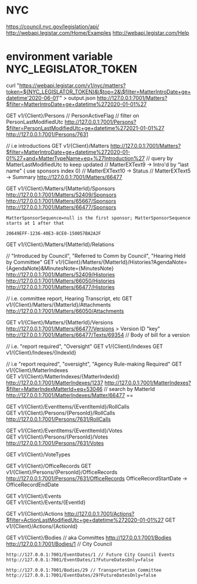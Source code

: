 # NYC
https://council.nyc.gov/legislation/api/
http://webapi.legistar.com/Home/Examples
http://webapi.legistar.com/Help

# environment variable NYC_LEGISLATOR_TOKEN


curl "https://webapi.legistar.com/v1/nyc/matters?token=${NYC_LEGISLATOR_TOKEN}&\$top=2&\$filter=MatterIntroDate+ge+datetime'2020-06-01'" > output.json
http://127.0.0.1:7001/Matters?$filter=MatterIntroDate+ge+datetime%272020-01-01%27


 
GET v1/{Client}/Persons	
	// PersonActiveFlag
	// filter on PersonLastModifiedUtc
	http://127.0.0.1:7001/Persons?$filter=PersonLastModifiedUtc+ge+datetime%272021-01-01%27
	http://127.0.0.1:7001/Persons/7631

// i.e introductions
GET v1/{Client}/Matters	
	http://127.0.0.1:7001/Matters?$filter=MatterIntroDate+ge+datetime%272020-01-01%27+and+MatterTypeName+eq+%27Introduction%27
	// query by MatterLastModifiedUtc to keep updated
	// MatterEXText9 -> Intro'd by "last name"  ( use sponsors index 0)
	// MatterEXText10 -> Status
	// MatterEXText5 -> Summary
	http://127.0.0.1:7001/Matters/66477

GET v1/{Client}/Matters/{MatterId}/Sponsors	
	http://127.0.0.1:7001/Matters/52409/Sponsors
	http://127.0.0.1:7001/Matters/65667/Sponsors
	http://127.0.0.1:7001/Matters/66477/Sponsors


	MatterSponsorSequence=null is the first sponsor; MatterSponsorSequence starts at 1 after that

	20649EFF-1236-40E3-8CE0-150057BA2A2F

	
GET v1/{Client}/Matters/{MatterId}/Relations

// "Introduced by Council", "Referred to Comm by Council", "Hearing Held by Committee"
GET v1/{Client}/Matters/{MatterId}/Histories?AgendaNote={AgendaNote}&MinutesNote={MinutesNote}	
	http://127.0.0.1:7001/Matters/52409/Histories
	http://127.0.0.1:7001/Matters/66050/Histories
	http://127.0.0.1:7001/Matters/66477/Histories

// i.e. committee report, Hearing Transcript, etc
GET v1/{Client}/Matters/{MatterId}/Attachments	
	http://127.0.0.1:7001/Matters/66050/Attachments

GET v1/{Client}/Matters/{MatterId}/Versions	
	http://127.0.0.1:7001/Matters/66477/Versions
		> Version ID "key"
	http://127.0.0.1:7001/Matters/66477/Texts/69354  // Body of bill for a version

// i.e. "report required", "Oversight"
GET v1/{Client}/Indexes	
GET v1/{Client}/Indexes/{IndexId}	

// i.e "report required", "oversight", "Agency Rule-making Required"
GET v1/{Client}/MatterIndexes	
GET v1/{Client}/MatterIndexes/{MatterIndexId}	
http://127.0.0.1:7001/MatterIndexes/1237
	http://127.0.0.1:7001/MatterIndexes?$filter=MatterIndexMatterId+eq+53046 // search by MatterId
	http://127.0.0.1:7001/MatterIndexes/Matter/66477 ==

GET v1/{Client}/EventItems/{EventItemId}/RollCalls	
GET v1/{Client}/Persons/{PersonId}/RollCalls
	http://127.0.0.1:7001/Persons/7631/RollCalls	


GET v1/{Client}/EventItems/{EventItemId}/Votes	
GET v1/{Client}/Persons/{PersonId}/Votes
	http://127.0.0.1:7001/Persons/7631/Votes	

GET v1/{Client}/VoteTypes	


GET v1/{Client}/OfficeRecords
GET v1/{Client}/Persons/{PersonId}/OfficeRecords
	http://127.0.0.1:7001/Persons/7631/OfficeRecords
		OfficeRecordStartDate -> OfficeRecordEndDate	

GET v1/{Client}/Events	
GET v1/{Client}/Events/{EventId}

GET v1/{Client}/Actions	
	http://127.0.0.1:7001/Actions?$filter=ActionLastModifiedUtc+ge+datetime%272020-01-01%27
GET v1/{Client}/Actions/{ActionId}	

GET v1/{Client}/Bodies // aka Committes
	http://127.0.0.1:7001/Bodies
	http://127.0.0.1:7001/Bodies/1 // City Council

	http://127.0.0.1:7001/EventDates/1 // Future City Council Events
	http://127.0.0.1:7001/EventDates/1?FutureDatesOnly=false

	http://127.0.0.1:7001/Bodies/29 // Transportation Committee
	http://127.0.0.1:7001/EventDates/29?FutureDatesOnly=false
